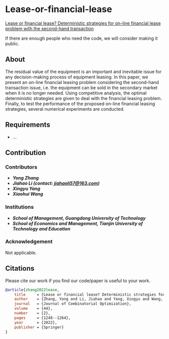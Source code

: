 # Lease-or-financial-lease
[Lease or financial lease? Deterministic strategies for on-line financial lease problem with the second-hand transaction](https://link.springer.com/article/10.1007/s10878-022-00886-7)

If there are enough people who need the code, we will consider making it public.

## About
The residual value of the equipment is an important and inevitable issue for any decision-making process of equipment leasing. In this paper, we present an on-line financial leasing problem considering the second-hand transaction issue, i.e. the equipment can be sold in the secondary market when it is no longer needed. Using competitive analysis, the optimal deterministic strategies are given to deal with the financial leasing problem. Finally, to test the performance of the proposed on-line financial leasing strategies, several numerical experiments are conducted.

## Requirements
* ...

## Contribution

### Contributors
* ***Yong Zhang***
* ***Jiahao Li (contact: jiahaoli57@163.com)***
* ***Xingyu Yang***
* ***Xiaohui Wang***

### Institutions
* ***School of Management, Guangdong University of Technology***
* ***School of Economics and Management, Tianjin University of Technology and Education***

### Acknowledgement
Not applicable.

## Citations
Please cite our work if you find our code/paper is useful to your work.
```bibtex
@article{zhang2022lease,
    title     = {Lease or financial lease? Deterministic strategies for on-line financial lease problem with the second-hand transaction},
    author    = {Zhang, Yong and Li, Jiahao and Yang, Xingyu and Wang, Xiaohui},
    journal   = {Journal of Combinatorial Optimization},
    volume    = {44},
    number    = {2},
    pages     = {1248--1264},
    year      = {2022},
    publisher = {Springer}
}
```
